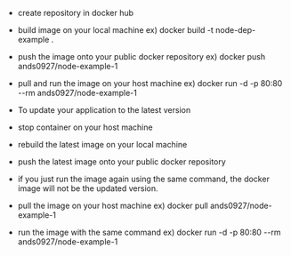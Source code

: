 * create repository in docker hub

* build image on your local machine 
ex) docker build -t node-dep-example .

* push the image onto your public docker repository
ex) docker push ands0927/node-example-1

* pull and run the image on your host machine
ex) docker run -d -p 80:80 --rm ands0927/node-example-1


* To update your application to the latest version

* stop container on your host machine

* rebuild the latest image on your local machine

* push the latest image onto your public docker repository

* if you just run the image again using the same command, the docker image will not be the updated version.

* pull the image on your host machine
ex) docker pull ands0927/node-example-1

* run the image with the same command
ex) docker run -d -p 80:80 --rm ands0927/node-example-1